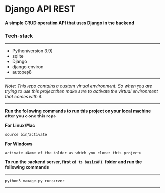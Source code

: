 # Django API REST

**A simple CRUD operation API that uses Django in the backend**

### Tech-stack

---

- Python(version 3.9)
- sqlite
- Django
- django-environ
- autopep8

---

_Note: This repo contains a custom virtual environment. So when you are trying to use this project then make sure to activate the virtual environment that comes with it._

---

**Run the following commands to run this project on your local machine after you clone this repo**

**For Linux/Mac**

```
source bin/activate
```

**For Windows**

```
activate <Name of the folder as which you cloned this project>
```

**To run the backend server, first `cd to basicAPI `folder and run the following commands**

---

```
python3 manage.py runserver
```

---
